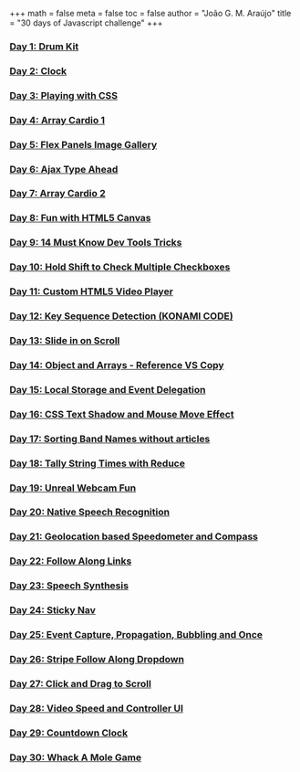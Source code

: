 +++
math = false 
meta = false 
toc = false 
author = "João G. M. Araújo"
title = "30 days of Javascript challenge"
+++


### [Day 1: Drum Kit](drum_kit/)


### [Day 2: Clock](clock/)


### [Day 3: Playing with CSS](play_with_css/)


### [Day 4: Array Cardio 1](array_cardio1)


### [Day 5: Flex Panels Image Gallery](flex_panel)


### [Day 6: Ajax Type Ahead](cities)


### [Day 7: Array Cardio 2](array_cardio2)


### [Day 8: Fun with HTML5 Canvas](/js30/drawing)


### [Day 9: 14 Must Know Dev Tools Tricks](/js30/dev_tools_tricks)


### [Day 10: Hold Shift to Check Multiple Checkboxes](/js30/checkboxes)


### [Day 11: Custom HTML5 Video Player](/js30/video_player)


### [Day 12: Key Sequence Detection (KONAMI CODE)](/js30/code)


### [Day 13: Slide in on Scroll](/js30/video_player)


### [Day 14: Object and Arrays - Reference VS Copy](/js30/copying)


### [Day 15: Local Storage and Event Delegation](/js30/tapas)


### [Day 16: CSS Text Shadow and Mouse Move Effect](/js30/shadow)


### [Day 17: Sorting Band Names without articles](/js30/bands)


### [Day 18: Tally String Times with Reduce](/js30/time_reduce)


### [Day 19: Unreal Webcam Fun](/js30/video_recorder)


### [Day 20: Native Speech Recognition](/js30/speech_recogntion)


### [Day 21: Geolocation based Speedometer and Compass](/js30/geolocation)


### [Day 22: Follow Along Links](/js30/follow_along)


### [Day 23: Speech Synthesis](/js30/voice_synth)


### [Day 24: Sticky Nav](/js30/lost)


### [Day 25: Event Capture, Propagation, Bubbling and Once](/js30/events)


### [Day 26: Stripe Follow Along Dropdown](/js30/stripe_follow)


### [Day 27: Click and Drag to Scroll](/js30/drag_scroll)


### [Day 28: Video Speed and Controller UI](/js30/video_speed)


### [Day 29: Countdown Clock](/js30/timer)


### [Day 30: Whack A Mole Game](/js30/whack_a_mole)

